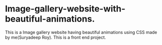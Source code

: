 # Image-gallery-website-with-beautiful-animations.
This is a Image gallery website having beautiful animations using CSS made by me(Suryadeep Roy). This is a front end project.
